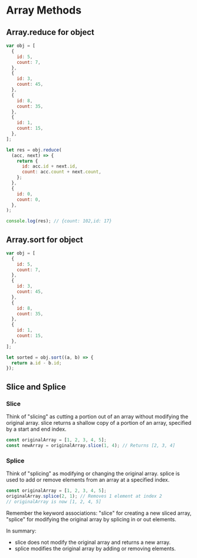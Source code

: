 # Array Methods

## Array.reduce for object

```javascript
var obj = [
  {
    id: 5,
    count: 7,
  },
  {
    id: 3,
    count: 45,
  },
  {
    id: 8,
    count: 35,
  },
  {
    id: 1,
    count: 15,
  },
];

let res = obj.reduce(
  (acc, next) => {
    return {
      id: acc.id + next.id,
      count: acc.count + next.count,
    };
  },
  {
    id: 0,
    count: 0,
  },
);

console.log(res); // {count: 102,id: 17}
```

## Array.sort for object

```javascript
var obj = [
  {
    id: 5,
    count: 7,
  },
  {
    id: 3,
    count: 45,
  },
  {
    id: 8,
    count: 35,
  },
  {
    id: 1,
    count: 15,
  },
];

let sorted = obj.sort((a, b) => {
  return a.id - b.id;
});
```

## Slice and Splice

### Slice

Think of "slicing" as cutting a portion out of an array without modifying the original array.
slice returns a shallow copy of a portion of an array, specified by a start and end index.

```javascript
const originalArray = [1, 2, 3, 4, 5];
const newArray = originalArray.slice(1, 4); // Returns [2, 3, 4]
```

### Splice

Think of "splicing" as modifying or changing the original array.
splice is used to add or remove elements from an array at a specified index.

```javascript
const originalArray = [1, 2, 3, 4, 5];
originalArray.splice(2, 1); // Removes 1 element at index 2
// originalArray is now [1, 2, 4, 5]
```

Remember the keyword associations: "slice" for creating a new sliced array, "splice" for modifying the original array by splicing in or out elements.

In summary:

- slice does not modify the original array and returns a new array.
- splice modifies the original array by adding or removing elements.

